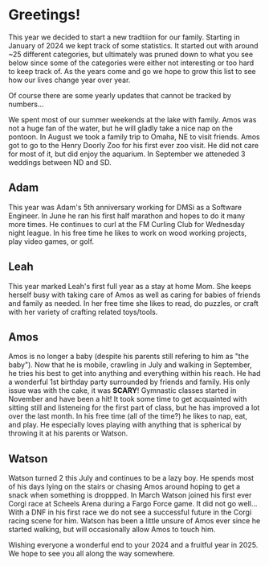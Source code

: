# Greetings!

This year we decided to start a new tradtiion for our family. Starting in January of 2024 we kept track of some statistics. It started out with around ~25 different categories, but ultimately was pruned down to what you see below since some of the categories were either not interesting or too hard to keep track of. As the years come and go we hope to grow this list to see how our lives change year over year.

Of course there are some yearly updates that cannot be tracked by numbers...

We spent most of our summer weekends at the lake with family. Amos was not a huge fan of the water, but he will gladly take a nice nap on the pontoon. In August we took a family trip to Omaha, NE to visit friends. Amos got to go to the Henry Doorly Zoo for his first ever zoo visit. He did not care for most of it, but did enjoy the aquarium. In September we atteneded 3 weddings between ND and SD.

## Adam

This year was Adam's 5th anniversary working for DMSi as a Software Engineer. In June he ran his first half marathon and hopes to do it many more times. He continues to curl at the FM Curling Club for Wednesday night league. In his free time he likes to work on wood working projects, play video games, or golf.

## Leah

This year marked Leah's first full year as a stay at home Mom. She keeps herself busy with taking care of Amos as well as caring for babies of friends and family as needed. In her free time she likes to read, do puzzles, or craft with her variety of crafting related toys/tools.

## Amos

Amos is no longer a baby (despite his parents still refering to him as "the baby"). Now that he is mobile, crawling in July and walking in September, he tries his best to get into anything and everything within his reach. He had a wonderful 1st birthday party surrounded by friends and family. His only issue was with the cake, it was **SCARY**! Gymnastic classes started in November and have been a hit! It took some time to get acquainted with sitting still and listeneing for the first part of class, but he has improved a lot over the last month. In his free time (all of the time?) he likes to nap, eat, and play. He especially loves playing with anything that is spherical by throwing it at his parents or Watson.

## Watson

Watson turned 2 this July and continues to be a lazy boy. He spends most of his days lying on the stairs or chasing Amos around hoping to get a snack when something is droppped. In March Watson joined his first ever Corgi race at Scheels Arena during a Fargo Force game. It did not go well... With a DNF in his first race we do not see a successful future in the Corgi racing scene for him. Watson has been a little unsure of Amos ever since he started walking, but will occasionally allow Amos to touch him.

Wishing everyone a wonderful end to your 2024 and a fruitful year in 2025. We hope to see you all along the way somewhere.
